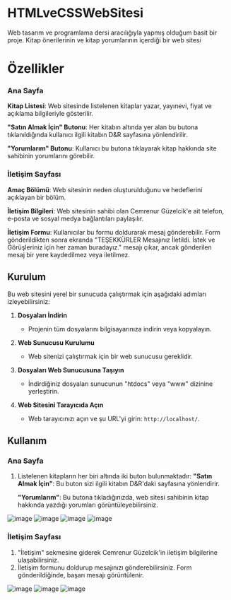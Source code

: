 # HTMLveCSSWebSitesi
 Web tasarım ve programlama dersi aracılığıyla yapmış olduğum basit bir proje. Kitap  önerilerinin ve kitap yorumlarının içerdiği bir web sitesi 

# Özellikler
### Ana Sayfa
**Kitap Listesi**: Web sitesinde listelenen kitaplar yazar, yayınevi, fiyat ve açıklama bilgileriyle gösterilir.

**"Satın Almak İçin" Butonu**: Her kitabın altında yer alan bu butona tıklanıldığında kullanıcı ilgili kitabın D&R sayfasına yönlendirilir.

**"Yorumlarım" Butonu**: Kullanıcı bu butona tıklayarak kitap hakkında site sahibinin yorumlarını görebilir.

### İletişim Sayfası
**Amaç Bölümü**: Web sitesinin neden oluşturulduğunu ve hedeflerini açıklayan bir bölüm.

**İletişim Bilgileri**: Web sitesinin sahibi olan Cemrenur Güzelcik'e ait telefon, e-posta ve sosyal medya bağlantıları paylaşılır.

**İletişim Formu**: Kullanıcılar bu formu doldurarak mesaj gönderebilir. Form gönderildikten sonra ekranda "TEŞEKKÜRLER Mesajınız İletildi. İstek ve Görüşleriniz için her zaman buradayız." mesajı çıkar, ancak gönderilen mesaj bir yere kaydedilmez veya iletilmez.


## Kurulum
Bu web sitesini yerel bir sunucuda çalıştırmak için aşağıdaki adımları izleyebilirsiniz:

1. **Dosyaları İndirin**
   - Projenin tüm dosyalarını bilgisayarınıza indirin veya kopyalayın.

2. **Web Sunucusu Kurulumu**
   - Web sitenizi çalıştırmak için bir web sunucusu gereklidir.

3. **Dosyaları Web Sunucusuna Taşıyın**
   - İndirdiğiniz dosyaları sunucunun "htdocs" veya "www" dizinine yerleştirin.

4. **Web Sitesini Tarayıcıda Açın**
   - Web tarayıcınızı açın ve şu URL'yi girin: `http://localhost/`.


## Kullanım
### Ana Sayfa
1. Listelenen kitapların her biri altında iki buton bulunmaktadır:
   **"Satın Almak İçin"**: Bu buton sizi ilgili kitabın D&R'daki sayfasına yönlendirir.
   
   **"Yorumlarım"**: Bu butona tıkladığınızda, web sitesi sahibinin kitap hakkında yazdığı yorumları görüntüleyebilirsiniz.

  ![image](https://github.com/user-attachments/assets/db4778c3-1cdb-420d-a9bc-e02b8aff08c4)
  ![image](https://github.com/user-attachments/assets/bc0078b5-d496-4a3c-93f5-a3d2d38bf6cb)
  ![image](https://github.com/user-attachments/assets/c79458ad-1c3e-4ed3-af51-1f4707f211a7)
  ![image](https://github.com/user-attachments/assets/888ae988-0e10-43cc-934f-829f9bbaa5fc)

### İletişim Sayfası
1. "İletişim" sekmesine giderek Cemrenur Güzelcik'in iletişim bilgilerine ulaşabilirsiniz.
2. İletişim formunu doldurup mesajınızı gönderebilirsiniz. Form gönderildiğinde, başarı mesajı görüntülenir.

![image](https://github.com/user-attachments/assets/9847a898-a64b-4b87-9247-0a219f853b9a)
![image](https://github.com/user-attachments/assets/9a493d8b-77ab-4fe1-9f13-22d05ebb4c7f)
![image](https://github.com/user-attachments/assets/f38da17c-9f9d-4982-8be0-dc4222c74075)

